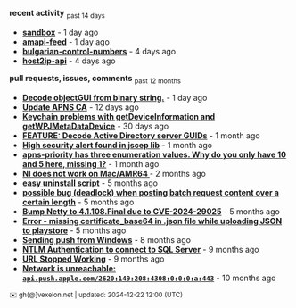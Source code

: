 **recent activity** <sub>past 14 days</sub>

  - **[sandbox](https://github.com/petarov/sandbox)** - 1 day ago
  - **[amapi-feed](https://github.com/petarov/amapi-feed)** - 1 day ago
  - **[bulgarian-control-numbers](https://github.com/petarov/bulgarian-control-numbers)** - 4 days ago
  - **[host2ip-api](https://github.com/petarov/host2ip-api)** - 4 days ago

**pull requests, issues, comments** <sub>past 12 months</sub>

  - **[Decode objectGUI from binary string.](https://github.com/fengtan/ldap-explorer/pull/60#issuecomment-2557373193)** - 1 day ago
  - **[Update APNS CA](https://github.com/petarov/apns-push-cmd/issues/11)** - 12 days ago
  - **[Keychain problems with getDeviceInformation and getWPJMetaDataDevice](https://github.com/AzureAD/microsoft-authentication-library-for-objc/issues/2393)** - 30 days ago
  - **[FEATURE: Decode Active Directory server GUIDs](https://github.com/fengtan/ldap-explorer/issues/33#issuecomment-2483148204)** - 1 month ago
  - **[High security alert found in jscep lib](https://github.com/jscep/jscep/issues/304#issuecomment-2468942681)** - 1 month ago
  - **[apns-priority has three enumeration values. Why do you only have 10 and 5 here, missing 1?](https://github.com/jchambers/pushy/issues/1088#issuecomment-2454831973)** - 1 month ago
  - **[NI does not work on Mac/AMR64 ](https://github.com/mukel/llama3.java/issues/19#issuecomment-2414532091)** - 2 months ago
  - **[easy uninstall script](https://github.com/petarov/google-android-app-ids/issues/3#issuecomment-2228691402)** - 5 months ago
  - **[possible bug (deadlock) when posting batch request content over a certain length](https://github.com/microsoftgraph/msgraph-sdk-java-core/issues/1687#issuecomment-2261152491)** - 5 months ago
  - **[Bump Netty to 4.1.108.Final due to CVE-2024-29025](https://github.com/jchambers/pushy/pull/1068)** - 5 months ago
  - **[Error - missing certificate_base64 in .json file while uploading JSON to playstore](https://github.com/google/play-work/issues/39#issuecomment-2196246638)** - 5 months ago
  - **[Sending push from Windows](https://github.com/petarov/apns-push-cmd/issues/8#issuecomment-2066635166)** - 8 months ago
  - **[NTLM Authentication to connect to SQL Server](https://github.com/eclipse-vertx/vertx-sql-client/issues/1407#issuecomment-1963068948)** - 9 months ago
  - **[URL Stopped Working](https://github.com/clo4/apple_device_identifiers/issues/36#issuecomment-1958932385)** - 9 months ago
  - **[Network is unreachable: `api.push.apple.com/2620:149:208:4308:0:0:0:a:443`](https://github.com/jchambers/pushy/issues/1044#issuecomment-1921113526)** - 10 months ago

<sub>:envelope: gh(@]vexelon.net | updated: 2024-12-22 12:00 (UTC)</sub>